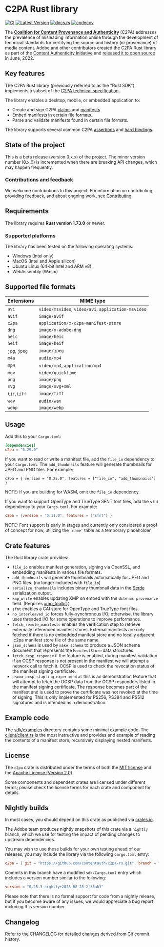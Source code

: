 # C2PA Rust library

[![CI](https://github.com/contentauth/c2pa-rs/actions/workflows/ci.yml/badge.svg)](https://github.com/contentauth/c2pa-rs/actions/workflows/ci.yml) [![Latest Version](https://img.shields.io/crates/v/c2pa.svg)](https://crates.io/crates/c2pa) [![docs.rs](https://img.shields.io/docsrs/c2pa)](https://docs.rs/c2pa/) [![codecov](https://codecov.io/gh/contentauth/c2pa-rs/branch/main/graph/badge.svg?token=YVHWI19EGN)](https://codecov.io/gh/contentauth/c2pa-rs)

<div style={{display: 'none'}}>

The **[Coalition for Content Provenance and Authenticity](https://c2pa.org)** (C2PA) addresses the prevalence of misleading information online through the development of technical standards for certifying the source and history (or provenance) of media content. Adobe and other contributors created the C2PA Rust library as part of the [Content Authenticity Initiative](https://contentauthenticity.org) and [released it to open source](https://contentauthenticity.org/blog/cai-releases-suite-of-open-source-tools-to-advance-digital-content-provenance) in June, 2022.

</div>

## Key features

The C2PA Rust library (previously referred to as the "Rust SDK") implements a subset of the [C2PA technical specification](https://c2pa.org/specifications/specifications/1.4/specs/C2PA_Specification.html).

The library enables a desktop, mobile, or embedded application to:
* Create and sign C2PA [claims](https://c2pa.org/specifications/specifications/1.4/specs/C2PA_Specification.html#_claims) and [manifests](https://c2pa.org/specifications/specifications/1.4/specs/C2PA_Specification.html#_manifests).
* Embed manifests in certain file formats.
* Parse and validate manifests found in certain file formats.

The library supports several common C2PA [assertions](https://c2pa.org/specifications/specifications/1.4/specs/C2PA_Specification.html#_c2pa_standard_assertions) and [hard bindings](https://c2pa.org/specifications/specifications/1.4/specs/C2PA_Specification.html#_hard_bindings).

## State of the project

This is a beta release (version 0.x.x) of the project. The minor version number (0.x.0) is incremented when there are breaking API changes, which may happen frequently.

### Contributions and feedback

We welcome contributions to this project.  For information on contributing, providing feedback, and about ongoing work, see [Contributing](https://github.com/contentauth/c2pa-js/blob/main/CONTRIBUTING.md).

## Requirements

The library requires **Rust version 1.73.0** or newer.

### Supported platforms

The library has been tested on the following operating systems:

* Windows (Intel only)
* MacOS (Intel and Apple silicon)
* Ubuntu Linux (64-bit Intel and ARM v8)
* WebAssembly (Wasm)

## Supported file formats

 | Extensions    | MIME type                                           |
 | ------------- | --------------------------------------------------- |
 | `avi`         | `video/msvideo`, `video/avi`, `application-msvideo` |
 | `avif`        | `image/avif`                                        |
 | `c2pa`        | `application/x-c2pa-manifest-store`                 |
 | `dng`         | `image/x-adobe-dng`                                 |
 | `heic`        | `image/heic`                                        |
 | `heif`        | `image/heif`                                        |
 | `jpg`, `jpeg` | `image/jpeg`                                        |
 | `m4a`         | `audio/mp4`                                         |
 | `mp4`         | `video/mp4`, `application/mp4`                      |
 | `mov`         | `video/quicktime`                                   |
 | `png`         | `image/png`                                         |
 | `svg`         | `image/svg+xml`                                     |
 | `tif`,`tiff`  | `image/tiff`                                        |
 | `wav`         | `audio/wav`                                         |
 | `webp`        | `image/webp`                                        |

## Usage

Add this to your `Cargo.toml`:

```toml
[dependencies]
c2pa = "0.29.0"
```

If you want to read or write a manifest file, add the `file_io` dependency to your `Cargo.toml`.
The `add_thumbnails` feature will generate thumbnails for JPEG and PNG files.
 For example:
```
c2pa = { version = "0.25.0", features = ["file_io", "add_thumbnails"] }
```

NOTE: If you are building for WASM, omit the `file_io` dependency.

If you want to support OpenType and TrueType SFNT font files, add the `sfnt` dependency to your `Cargo.toml`. For example:

```toml
c2pa = {version = "0.11.0", features = ["sfnt"] }
```

NOTE: Font support is early in stages and currently only considered a proof of concept for now, utilizing the `'name'` table as a temporary placeholder.

## Crate features

The Rust library crate provides:

* `file_io` enables manifest generation, signing via OpenSSL, and embedding manifests in various file formats.
* `add_thumbnails` will generate thumbnails automatically for JPEG and PNG files. (no longer included with `file_io`)
* `serialize_thumbnails` includes binary thumbnail data in the [Serde](https://serde.rs/) serialization output.
* `xmp_write` enables updating XMP on embed with the `dcterms:provenance` field. (Requires [xmp_toolkit](https://crates.io/crates/xmp_toolkit).)
* `sfnt` enables a CAI store for OpenType and TrueType font files.
* `no_interleaved_io` forces fully-synchronous I/O; otherwise, the library uses threaded I/O for some operations to improve performance.
* `fetch_remote_manifests` enables the verification step to retrieve externally referenced manifest stores.  External manifests are only fetched if there is no embedded manifest store and no locally adjacent .c2pa manifest store file of the same name.
* `json_schema` is used by `make schema` to produce a JSON schema document that represents the `ManifestStore` data structures.
* `fetch_ocsp_response` if the feature is enabled, during manifest validation if an OCSP response is not present in the manifest we will attempt a network call to fetch it.  OCSP is used to check the revocation status of the manifest signing certificate.  
* `psxxx_ocsp_stapling_experimental` this is an demonstration feature that will attempt to fetch the OCSP data from the OCSP responders listed in the manifest signing certificate.  The response becomes part of the manifest and is used to prove the certificate was not revoked at the time of signing.  This is only implemented for PS256, PS384 and PS512 signatures and is intended as a demonstration.


## Example code

The [sdk/examples](https://github.com/contentauth/c2pa-rs/tree/main/sdk/examples) directory contains some minimal example code.  The [client/client.rs](https://github.com/contentauth/c2pa-rs/blob/main/sdk/examples/client/client.rs) is the most instructive and provides and example of reading the contents of a manifest store, recursively displaying nested manifests.

## License

The `c2pa` crate is distributed under the terms of both the [MIT license](https://github.com/contentauth/c2pa-rs/blob/main/LICENSE-MIT) and the [Apache License (Version 2.0)](https://github.com/contentauth/c2pa-rs/blob/main/LICENSE-APACHE).

Some components and dependent crates are licensed under different terms; please check the license terms for each crate and component for details.

## Nightly builds

In most cases, you should depend on this crate as published via [crates.io](https://crates.io/crates/c2pa).

The Adobe team produces nightly snapshots of this crate via a `nightly` branch, which we use for testing the impact of pending changes to upstream dependencies.

You may wish to use these builds for your own testing ahead of our releases, you may include the library via the following `Cargo.toml` entry:

```toml
c2pa = { git = "https://github.com/contentauth/c2pa-rs.git", branch = "nightly", features = [...]}
```

Commits in this branch have a modified `sdk/Cargo.toml` entry which includes a version number similar to the following:

```toml
version = "0.25.3-nightly+2023-08-28-2f33ab3"
```

Please note that there is no formal support for code from a nightly release, but if you become aware of any issues, we would appreciate a bug report including this version number.

## Changelog

Refer to the [CHANGELOG](https://github.com/contentauth/c2pa-rs/blob/main/CHANGELOG.md) for detailed changes derived from Git commit history.

